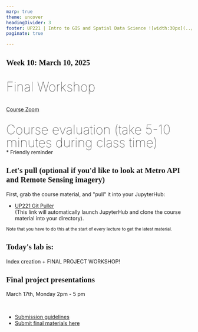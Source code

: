```yaml
---
marp: true
theme: uncover
headingDivider: 3
footer: UP221 | Intro to GIS and Spatial Data Science ![width:30px](../images/globe.png)
paginate: true

---
```


<style>
kesmall {font-size:0.6em}
medium {font-size:0.9em}
large {font-size:2em}
xlarge {font-size:4em}
gray {padding:20px;background-color:whitesmoke;font-weight:800}
plum {padding:20px;background-color:plum;line-height:3}
xl { font-size:2.5em;font-weight:100;line-height:1}
h1,h2,h3,h4,h5{font-family:serif}
section {font-size:2em;font-weight:300;}
left {text-align:left;}
</style>

## Week 10: March 10, 2025


<xl>

Final Workshop

</xl>

[Course Zoom](https://ucla.zoom.us/j/92932552160?pwd=1SjIMPWzWJv8mmyb7pbQX1IOickbAp.1)




##

<xl>
Course evaluation (take 5-10 minutes during class time)
</xl>
<br> * Friendly reminder  </br>

## Let's pull (optional if you'd like to look at Metro API and Remote Sensing imagery)

First, grab the course material, and "pull" it into your JupyterHub:

* [UP221 Git Puller](https://jupyter.idre.ucla.edu/hub/user-redirect/git-pull?repo=https%3A%2F%2Fgithub.com%2Fcgiamarino9%2F25W-UP221&urlpath=lab%2Ftree%2F25W-UP221%2F&branch=main)  
(This link will automatically launch JupyterHub and clone the course material into your directory). 

<small>Note that you have to do this at the start of every lecture to get the latest material.
</small>


## Today's lab is:

Index creation + FINAL PROJECT WORKSHOP!
</xl>

## Final project presentations


 March 17th, Monday 2pm - 5 pm

</xl>

<br>

- [Submission guidelines](https://github.com/cgiamarino9/25W-UP221/tree/main/Midterm%20and%20Finals#final-project-30-of-your-final-grade)
- [Submit final materials here](https://github.com/cgiamarino9/25W-UP221/discussions/14)